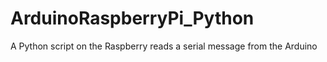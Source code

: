 ArduinoRaspberryPi_Python
=========================

A Python script on the Raspberry reads a serial message from the Arduino
